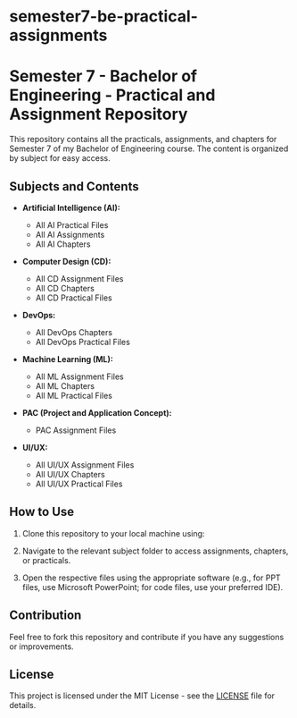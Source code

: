 # semester7-be-practical-assignments
# Semester 7 - Bachelor of Engineering - Practical and Assignment Repository

This repository contains all the practicals, assignments, and chapters for Semester 7 of my Bachelor of Engineering course. The content is organized by subject for easy access.

## Subjects and Contents

- **Artificial Intelligence (AI):**
  - All AI Practical Files
  - All AI Assignments
  - All AI Chapters

- **Computer Design (CD):**
  - All CD Assignment Files
  - All CD Chapters
  - All CD Practical Files

- **DevOps:**
  - All DevOps Chapters
  - All DevOps Practical Files

- **Machine Learning (ML):**
  - All ML Assignment Files
  - All ML Chapters
  - All ML Practical Files

- **PAC (Project and Application Concept):**
  - PAC Assignment Files

- **UI/UX:**
  - All UI/UX Assignment Files
  - All UI/UX Chapters
  - All UI/UX Practical Files

## How to Use

1. Clone this repository to your local machine using:

2. Navigate to the relevant subject folder to access assignments, chapters, or practicals.

3. Open the respective files using the appropriate software (e.g., for PPT files, use Microsoft PowerPoint; for code files, use your preferred IDE).

## Contribution

Feel free to fork this repository and contribute if you have any suggestions or improvements.

## License

This project is licensed under the MIT License - see the [LICENSE](LICENSE) file for details.

